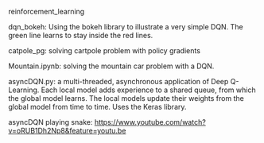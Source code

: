 reinforcement_learning

dqn_bokeh: Using the bokeh library to illustrate a very simple DQN. The green line learns to stay inside the red lines.

catpole_pg: solving cartpole problem with policy gradients

Mountain.ipynb: solving the mountain car problem with a DQN.

asyncDQN.py: a multi-threaded, asynchronous application of Deep Q-Learning. Each local model adds experience to a shared queue, from which the global model learns. The local models update their weights from the global model from time to time. Uses the Keras library.

asyncDQN playing snake: https://www.youtube.com/watch?v=oRUB1Dh2Np8&feature=youtu.be
